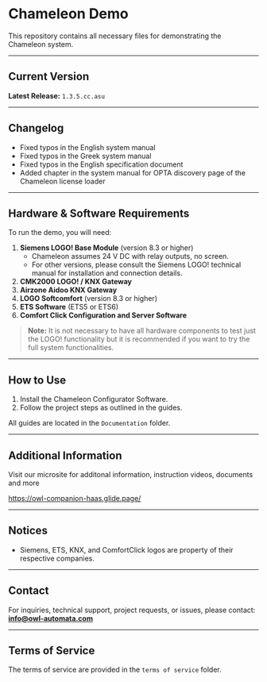 # Chameleon Demo

This repository contains all necessary files for demonstrating the Chameleon system.

---

## Current Version

**Latest Release:** `1.3.5.cc.asu`

---

## Changelog

- Fixed typos in the English system manual
- Fixed typos in the Greek system manual
- Fixed typos in the English specification document
- Added chapter in the system manual for OPTA discovery page of the Chameleon license loader

---

## Hardware & Software Requirements

To run the demo, you will need:

1. **Siemens LOGO! Base Module** (version 8.3 or higher)  
   - Chameleon assumes 24 V DC with relay outputs, no screen.  
   - For other versions, please consult the Siemens LOGO! technical manual for installation and connection details.
2. **CMK2000 LOGO! / KNX Gateway**
3. **Airzone Aidoo KNX Gateway**
4. **LOGO Softcomfort** (version 8.3 or higher) 
5. **ETS Software** (ETS5 or ETS6)
6. **Comfort Click Configuration and Server Software**

> **Note:** It is not necessary to have all hardware components to test just the LOGO! functionality but it is recommended if you want to try the full system functionalities.
---

## How to Use

1. Install the Chameleon Configurator Software.
2. Follow the project steps as outlined in the guides.

All guides are located in the `Documentation` folder.

---

## Additional Information

Visit our microsite for additonal information, instruction videos, documents and more

https://owl-companion-haas.glide.page/

---

## Notices

- Siemens, ETS, KNX, and ComfortClick logos are property of their respective companies.

---

## Contact

For inquiries, technical support, project requests, or issues, please contact:  
**info@owl-automata.com**

---

## Terms of Service

The terms of service are provided in the `terms of service` folder.